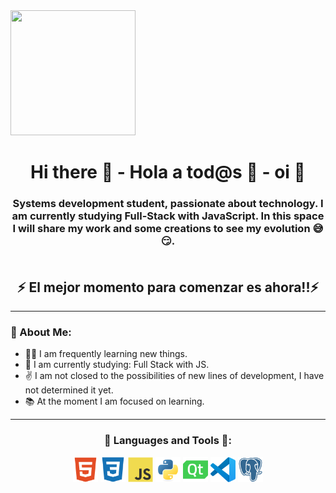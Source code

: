 <div id="header" alingn ="center">
    <img src="https://media.giphy.com/media/x05jsGeK85CwHYBBhw/giphy.gif" width="200 "height="200"  />
    <h1 align="center"> Hi there 👋 - Hola a tod@s 👋 - oi 👋 </h1>
    <h3 align="center">  Systems development student, passionate about technology. 
        I am currently studying Full-Stack with JavaScript. 
        In this space I will share my work and some creations to see my evolution 😅😏.
        <br>  <br></h3>
        <h2 align="center">⚡ El mejor momento para comenzar es ahora!!⚡</h2> 
</div>

---
### 🧐 About Me:

- 👩‍💻 I am frequently learning new things.
- 🌱 I am currently studying: Full Stack with JS.
- ✌️ I am not closed to the possibilities of new lines of development, I have not determined it yet.
- 📚 At the moment I am focused on learning.


---

<div align="center">
<h3> 🔨 Languages and Tools 🧰: </h3>
    <div >
        <img src="https://github.com/devicons/devicon/blob/master/icons/html5/html5-plain.svg" title="HTML5" alt="HTML"
        width="40" height="40"/>
        <img src="https://github.com/devicons/devicon/blob/master/icons/css3/css3-plain.svg" title="CSS3" alt="CSS"
        width="40" height="40"/>
        <img src="https://github.com/devicons/devicon/blob/master/icons/javascript/javascript-original.svg" title="JAVASCRIPT" alt="JS"
        width="40" height="40"/>
        <img src="https://github.com/devicons/devicon/blob/master/icons/python/python-original.svg" title="PYTHON" alt="PY"
        width="40" height="40"/>
        <img src="https://github.com/devicons/devicon/blob/master/icons/qt/qt-original.svg" title="QT" alt="QT"
        width="40" height="40"/>
        <img src="https://github.com/devicons/devicon/blob/master/icons/vscode/vscode-original.svg" title="VC" alt="VC"
        width="40" height="40"/>
        <img src="https://github.com/devicons/devicon/blob/master/icons/postgresql/postgresql-plain.svg" title="PS" alt="PS"
        width="40" height="40"/>



   



